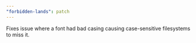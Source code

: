 ```yaml
---
"forbidden-lands": patch
---
```


Fixes issue where a font had bad casing causing case-sensitive filesystems to miss it.
